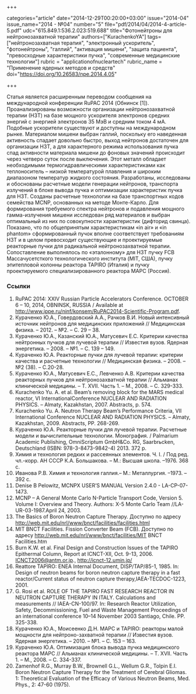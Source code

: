 +++

categories="article"
date="2014-12-29T00:20:00+03:00"
issue="2014-04"
issue_name="2014 - №04"
number="5"
file="pdf/2014/04/2014-4-article-5.pdf"
udc="615.849.1:536.2.023:519.688"
title="Фотонейтроны для нейтронозахватной терапии"
authors=["KurachenkoYA"]
tags=["нейтронозахватная терапия", "электронный ускоритель", "фотонейтроны", "галлий", "активация мишени", "защита пациента", "превосходные характеристики пучка", "современные медицинские технологии"]
rubric = "applicationofnucleartech"
rubric_name = "Применение ядерных методов и средств"
doi="https://doi.org/10.26583/npe.2014.4.05"

+++

Статья является расширенным переводом сообщения на международной конференции RuPAC 2014 (Обнинск [1]). Проанализированы возможности организации нейтронозахватной терапии (НЗТ) на базе мощного ускорителя электронов средних энергий с энергией электронов 35 МэВ и средним током 4 мА. Подобные ускорители существуют и доступны на международном рынке. Материалом мишени выбран галлий, поскольку его наведенная активность спадает довольно быстро, выход нейтронов достаточен для организации НЗТ, а для характерного режима использования пучка спад активности материала мишени до фоновых значений происходит через четверо суток после выключения. Этот металл обладает необходимыми термогидравлическими характеристиками как теплоноситель – низкой температурой плавления и широким диапазоном температур жидкого состояния. Разработаны, исследованы и обоснованы расчетные модели генерации нейтронов, транспорта излучений в блоке вывода пучка и оптимизации характеристик пучка для НЗТ. Созданы расчетные технологии на базе транспортных кодов семейства MCNP, основанных на методе Монте-Карло. Для формирования требуемого спектра нейтронов и подавления мощного гамма-излучения мишени исследован ряд материалов и выбран оптимальный из них по совокупности характеристик (дифторид свинца). Показано, что по общепринятым характеристикам «in air» и «in phantom» сформированный пучок вполне соответствует требованиям НЗТ и в целом превосходит существующие и проектируемые реакторные пучки для радикальной нейтронозахватной терапии. Сопоставление выполнялось по «эталонному» для НЗТ пучку FCB Массачусетсткого технологического института (MIT, США), пучку эпитепловой колонны реактора TAPIRO (Италия) и пучку проектируемого специализированного реактора МАРС (Россия).

### Ссылки

1. RuPAC 2014: XXIV Russian Particle Accelerators Conference. OCTOBER 6 – 10, 2014, OBNINSK, RUSSIA / Available at http://www.ippe.ru/ninf/konsem/RuPAC2014-Scientific-Program.pdf.
2. Кураченко Ю.А., Говердовский А.А., Рачков В.И. Новый интенсивный источник нейтронов для медицинских приложений // Медицинская физика. – 2012. – №2. – С. 29 – 38.
3. Кураченко Ю.А., Казанский Ю.А., Матусевич Е.С. Критерии качества нейтронных пучков для лучевой терапии // Известия вузов. Ядерная энергетика. – 2008. – №1. – С. 139 – 149.
4. Кураченко Ю.А. Реакторные пучки для лучевой терапии: критерии качества и расчетные технологии // Медицинская физика. – 2008. – №2 (38). – С.20-28.
5. Кураченко Ю.А., Матусевич Е.С., Левченко А.В. Критерии качества реакторных пучков для нейтронозахватной терапии // Альманах клинической медицины. – Т. XVII. Часть 1. – М., 2008. – С. 329-333.
6. Kurachenko Yu. A. et al. Beam’s removing block for the MARS medical reactor, VI InternationalConference NUCLEAR AND RADIATION PHYSICS. – Almaty, Kazakhstan, 2007. Abstracts, p. 574.
7. Kurachenko Yu. A. Neutron Therapy Beam’s Performance Criteria, VII International Conference NUCLEAR AND RADIATION PHYSICS. – Almaty, Kazakhstan, 2009. Abstracts, PP. 268-269.
8. Кураченко Ю.А. Реакторные пучки для лучевой терапии. Расчетные модели и вычислительные технологии. Монография. / Palmarium Academic Publishing, OmniScriptum GmbH&Co. RG, Saarbrьcken, Deutschland (ISBN: 978-3-8473-9842-4) 2013. 372 p.
9. Химия и технология редких и рассеянных элементов. Ч. I. / Под ред. чл.-корр. АН СССР К.А. Большакова. – М.: Высшая школа. –1976. 368 с.
10. Иванова Р.В. Химия и технология галлия.– М.: Металлургия. –1973. – 392 с.
11. Denise B Pelowitz, MCNPX USER’S MANUAL Version 2.4.0 - LA-CP-07-1473.
12. MCNP – A General Monte Carlo N-Particle Transport Code, Version 5. Volume I: Overview and Theory. Authors: X-5 Monte Carlo Team //LA-UR-03-1987.April 24, 2003.
13. The Basics of Boron Neutron Capture Therapy. Доступно по адресу http://web.mit.edu/nrl/www/bnct/facilities/facilities.html
14. MIT BNCT Facilities. Fission Converter Beam (FCB). Доступно по адресу http://web.mit.edu/nrl/www/bnct/facilities/MIT BNCT Facilities.htm
15. Burn K.W. et al. Final Design and Construction Issues of the TAPIRO Epithermal Column, Report at ICNCT-XII, Oct. 9-13, 2006. ICNCT2006@antm.or.jp., http://icnct-12.umin.jp/
16. Reattore TAPIRO: ENEA Internal Document, DISP/TAP/85-1, 1985. In: Design of neutron beams for boron neutron capture therapy in a fast reactor/Current status of neutron capture therapy,IAEA-TECDOC-1223, 2001.
17. G. Rosi et al. ROLE OF THE TAPIRO FAST RESEARCH REACTOR IN NEUTRON CAPTURE THERAPY IN ITALY. Calculations and measurements // IAEA-CN-100/97. In: Research Reactor Utilization, Safety, Decommissioning, Fuel and Waste Management Proceedings of an international conference 10–14 November 2003 Santiago, Chile. PP. 325-338.
18. Кураченко Ю.А., Моисеенко Д.Н. МАРС и TAPIRO: реакторы малой мощности для нейтроно-захватной терапии // Известия вузов. Ядерная энергетика. – 2010. – №1. – С. 153 – 163.
19. Кураченко Ю.А. Оптимизация блока вывода пучка медицинского реактора МАРС // Альманах клинической медицины. – Т. XVII. Часть 1. – М., 2008. – С. 334-337.
20. Zamenhof R.G., Murray B.W., Brownell G.L., Wellum G.R., Tolpin E.I. Boron Neutron Capture Therapy for the Treatment of Cerebral Gliomas. 1: Theoretical Evaluation of the Efficacy of Various Neutron Beams, Med. Phys., 2: 47-60 (1975).